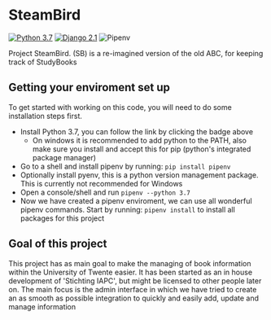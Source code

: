 # SteamBird

[![Python 3.7](https://img.shields.io/badge/python-3.7-blue.svg)](https://www.python.org/downloads/release/python-370/)
[![Django 2.1](https://img.shields.io/badge/django-2.1-336f33.svg)](https://docs.djangoproject.com/en/2.1/releases/2.1/)
![Pipenv](https://img.shields.io/badge/pipenv-orange.svg)

Project SteamBird. (SB) is a re-imagined version of the old ABC, for keeping track of StudyBooks


## Getting your enviroment set up

To get started with working on this code, you will need to do some installation steps first.

 - Install Python 3.7, you can follow the link by clicking the badge above
   - On windows it is recommended to add python to the PATH, also make sure you install and accept this for pip (python's integrated package manager)
 -  Go to a shell and install pipenv by running: `pip install pipenv`
 - Optionally install pyenv, this is a python version management package. This is currently not recommended for Windows
 - Open a console/shell and run `pipenv --python 3.7`
 - Now we have created a pipenv enviroment, we can use all wonderful pipenv commands. Start by running: `pipenv install` to install all packages for this project
 
 
## Goal of this project

This project has as main goal to make the managing of book information within the University of Twente easier. It has been started as an in house development of 'Stichting IAPC', but might be licensed to other people later on. The main focus is the admin interface in which we have tried to create an as smooth as possible integration to quickly and easily add, update and manage information
 